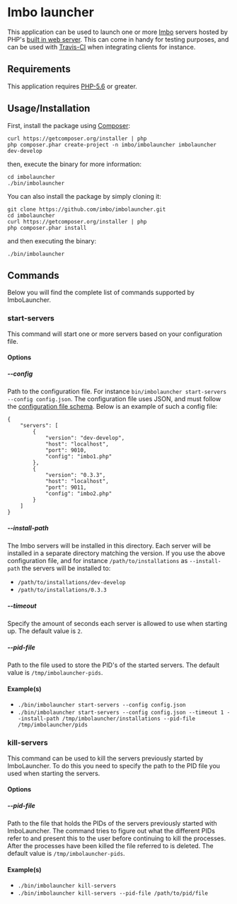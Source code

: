 # Imbo launcher
This application can be used to launch one or more [Imbo](https://github.com/imbo/imbo) servers hosted by PHP's [built in web server](http://php.net/manual/en/features.commandline.webserver.php). This can come in handy for testing purposes, and can be used with [Travis-CI](https://travis-ci.org) when integrating clients for instance.

## Requirements
This application requires [PHP-5.6](http://php.net) or greater.

## Usage/Installation
First, install the package using [Composer](https://getcomposer.org):

    curl https://getcomposer.org/installer | php
    php composer.phar create-project -n imbo/imbolauncher imbolauncher dev-develop

then, execute the binary for more information:

    cd imbolauncher
    ./bin/imbolauncher

You can also install the package by simply cloning it:

    git clone https://github.com/imbo/imbolauncher.git
    cd imbolauncher
    curl https://getcomposer.org/installer | php
    php composer.phar install

and then executing the binary:

    ./bin/imbolauncher

## Commands
Below you will find the complete list of commands supported by ImboLauncher.

### start-servers
This command will start one or more servers based on your configuration file.

#### Options
##### --config
Path to the configuration file. For instance `bin/imbolauncher start-servers --config config.json`. The configuration file uses JSON, and must follow the [configuration file schema](config-schema.json). Below is an example of such a config file:

    {
        "servers": [
            {
                "version": "dev-develop",
                "host": "localhost",
                "port": 9010,
                "config": "imbo1.php"
            },
            {
                "version": "0.3.3",
                "host": "localhost",
                "port": 9011,
                "config": "imbo2.php"
            }
        ]
    }

##### --install-path
The Imbo servers will be installed in this directory. Each server will be installed in a separate directory matching the version. If you use the above configuration file, and for instance `/path/to/installations` as `--install-path` the servers will be installed to:

* `/path/to/installations/dev-develop`
* `/path/to/installations/0.3.3`

##### --timeout
Specify the amount of seconds each server is allowed to use when starting up. The default value is `2`.

##### --pid-file
Path to the file used to store the PID's of the started servers. The default value is `/tmp/imbolauncher-pids`.

#### Example(s)
* `./bin/imbolauncher start-servers --config config.json`
* `./bin/imbolauncher start-servers --config config.json --timeout 1 --install-path /tmp/imbolauncher/installations --pid-file /tmp/imbolauncher/pids`

### kill-servers
This command can be used to kill the servers previously started by ImboLauncher. To do this you need to specify the path to the PID file you used when starting the servers.

#### Options
##### --pid-file
Path to the file that holds the PIDs of the servers previously started with ImboLauncher. The command tries to figure out what the different PIDs refer to and present this to the user before continuing to kill the processes. After the processes have been killed the file referred to is deleted. The default value is `/tmp/imbolauncher-pids`.

#### Example(s)
* `./bin/imbolauncher kill-servers`
* `./bin/imbolauncher kill-servers --pid-file /path/to/pid/file`
